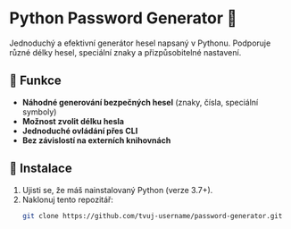 # Python Password Generator 🔑

Jednoduchý a efektivní generátor hesel napsaný v Pythonu. Podporuje různé délky hesel, speciální znaky a přizpůsobitelné nastavení.

## 📌 Funkce
- **Náhodné generování bezpečných hesel** (znaky, čísla, speciální symboly)
- **Možnost zvolit délku hesla**
- **Jednoduché ovládání přes CLI**
- **Bez závislostí na externích knihovnách**

## 🔧 Instalace
1. Ujisti se, že máš nainstalovaný Python (verze 3.7+).
2. Naklonuj tento repozitář:
   ```bash
   git clone https://github.com/tvuj-username/password-generator.git
